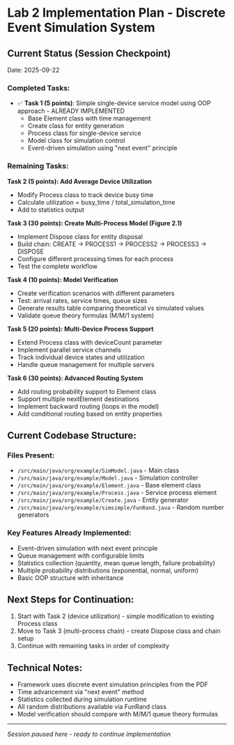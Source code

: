 # Lab 2 Implementation Plan - Discrete Event Simulation System

## Current Status (Session Checkpoint)
Date: 2025-09-22

### Completed Tasks:
- ✅ **Task 1 (5 points)**: Simple single-device service model using OOP approach - ALREADY IMPLEMENTED
  - Base Element class with time management
  - Create class for entity generation
  - Process class for single-device service
  - Model class for simulation control
  - Event-driven simulation using "next event" principle

### Remaining Tasks:

**Task 2 (5 points): Add Average Device Utilization**
- Modify Process class to track device busy time
- Calculate utilization = busy_time / total_simulation_time
- Add to statistics output

**Task 3 (30 points): Create Multi-Process Model (Figure 2.1)**
- Implement Dispose class for entity disposal
- Build chain: CREATE → PROCESS1 → PROCESS2 → PROCESS3 → DISPOSE
- Configure different processing times for each process
- Test the complete workflow

**Task 4 (10 points): Model Verification**
- Create verification scenarios with different parameters
- Test: arrival rates, service times, queue sizes
- Generate results table comparing theoretical vs simulated values
- Validate queue theory formulas (M/M/1 system)

**Task 5 (20 points): Multi-Device Process Support**
- Extend Process class with deviceCount parameter
- Implement parallel service channels
- Track individual device states and utilization
- Handle queue management for multiple servers

**Task 6 (30 points): Advanced Routing System**
- Add routing probability support to Element class
- Support multiple nextElement destinations
- Implement backward routing (loops in the model)
- Add conditional routing based on entity properties

## Current Codebase Structure:

### Files Present:
- `/src/main/java/org/example/SimModel.java` - Main class
- `/src/main/java/org/example/Model.java` - Simulation controller
- `/src/main/java/org/example/Element.java` - Base element class
- `/src/main/java/org/example/Process.java` - Service process element
- `/src/main/java/org/example/Create.java` - Entity generator
- `/src/main/java/org/example/simsimple/FunRand.java` - Random number generators

### Key Features Already Implemented:
- Event-driven simulation with next event principle
- Queue management with configurable limits
- Statistics collection (quantity, mean queue length, failure probability)
- Multiple probability distributions (exponential, normal, uniform)
- Basic OOP structure with inheritance

## Next Steps for Continuation:
1. Start with Task 2 (device utilization) - simple modification to existing Process class
2. Move to Task 3 (multi-process chain) - create Dispose class and chain setup
3. Continue with remaining tasks in order of complexity

## Technical Notes:
- Framework uses discrete event simulation principles from the PDF
- Time advancement via "next event" method
- Statistics collected during simulation runtime
- All random distributions available via FunRand class
- Model verification should compare with M/M/1 queue theory formulas

---
*Session paused here - ready to continue implementation*